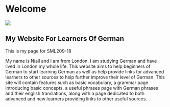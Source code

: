 <h1>Welcome</h1>
<img src="https://upload.wikimedia.org/wikipedia/en/thumb/b/ba/Flag_of_Germany.svg/1200px-Flag_of_Germany.svg.png">
<h2> My Website For Learners Of German </h2>
<p>This is my page for SML209-18</p>
<p> My name is Niall and I am from London. I am studying German and have lived in London my whole life. This website aims to help beginners of German to start learning German as well as help provide links for advanced learners to other sources to help further improve their level of German. This site will contain features such as basic vocabulary, a grammar page introducing basic concepts, a useful phrases page with German phrases and their english translations, along with a page dedicated to both advanced and new learners providing links to other useful sources.</p>

